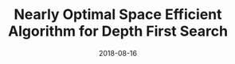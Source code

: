 ---
title: "Nearly Optimal Space Efficient Algorithm for Depth First Search"
collection: publications
date: 2018-08-16
venue: 'ArXiv'
paperurl: 'https://arxiv.org/abs/1810.07259'
citation: 'With: Manoj Gupta, Shivdutt Sharma. <i>ArXiv 2018</i>.'
permalink: /publication/2015-10-01-paper-title-number-10
excerpt: 'This paper is about the number 3. The number 4 is left for future work.'
---